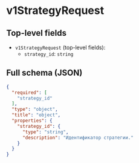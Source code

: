 # v1StrategyRequest

## Top-level fields
- `v1StrategyRequest` (top-level fields):
  - `strategy_id`: `string`

## Full schema (JSON)
```json
{
  "required": [
    "strategy_id"
  ],
  "type": "object",
  "title": "object",
  "properties": {
    "strategy_id": {
      "type": "string",
      "description": "Идентификатор стратегии."
    }
  }
}
```
